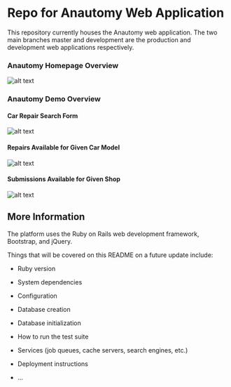 # Repo for Anautomy Web Application

This repository currently houses the Anautomy web application. The two main branches master and development are the production and development web applications respectively. 

### Anautomy Homepage Overview

![alt text](http://i.imgur.com/lhgK5E8.png "Homepage")

### Anautomy Demo Overview

#### Car Repair Search Form

![alt text](http://i.imgur.com/vODar95.png "Search Car Repair Form")

#### Repairs Available for Given Car Model

![alt text](http://i.imgur.com/P1VCSXJ.png "Repairs Page")

#### Submissions Available for Given Shop

![alt text](http://i.imgur.com/CxBcuRS.png "Submissions Page")

## More Information

The platform uses the Ruby on Rails web development framework, Bootstrap, and jQuery. 

Things that will be covered on this README on a future update include:

* Ruby version

* System dependencies

* Configuration

* Database creation

* Database initialization

* How to run the test suite

* Services (job queues, cache servers, search engines, etc.)

* Deployment instructions

* ...
